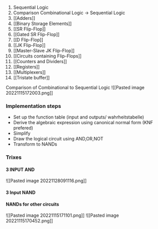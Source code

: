 1. Sequential Logic 
2. Comparison Combinational Logic -> Sequential Logic
3. [[Adders]]
5. [[Binary Storage Elements]]
6. [[SR Flip-Flop]]
7. [[Gated SR Flip-Flop]] 
8. [[D Flip-Flop]]
9. [[JK Flip-Flop]]
10. [[Master-Slave JK Flip-Flop]]
11. [[Circuits containing Flip-Flops]]
12. [[Counters and Dividers]]
13. [[Registers]]
14. [[Multiplexers]]
15. [[Tristate buffer]]



Comparison of Combinational to Sequential Logic
![[Pasted image 20221115172003.png]]

### Implementation steps
- Set up the function table (input and outputs/ wahrheitstabelle)
- Derive the algebraic expression using canonical normal form (KNF prefered)
- Simplify
- Draw the logical circuit using AND,OR,NOT
- Transform to NANDs

### Trixes

#### 3 INPUT AND
![[Pasted image 20221128091116.png]]
#### 3 Input NAND

#### NANDs for other circuits
![[Pasted image 20221115171101.png]]
![[Pasted image 20221115170452.png]]
